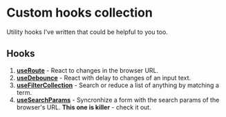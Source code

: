 # Custom hooks collection

Utility hooks I've written that could be helpful to you too.

## Hooks

1. [**useRoute**](./lib/useRoute) - React to changes in the browser URL.
1. [**useDebounce**](./lib/useDebounce) - React with delay to changes of an input text.
1. [**useFilterCollection**](./lib/useFilterCollection) - Search or reduce a list of anything by matching a term.
1. [**useSearchParams**](./lib/useSearchParams) - Syncronhize a form with the search params of the browser's URL. **This one is killer** - check it out.
